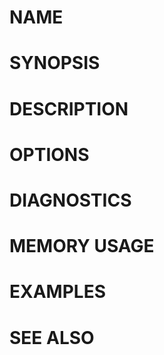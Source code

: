 
# NAME

# SYNOPSIS

# DESCRIPTION

# OPTIONS

# DIAGNOSTICS

# MEMORY USAGE

# EXAMPLES

# SEE ALSO

